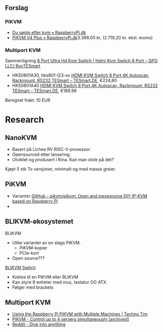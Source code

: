 
## Forslag
### PiKVM
- [Du søgte efter kvm • RaspberryPi.dk](https://raspberrypi.dk/?s=kvm&post_type=product&_gl=1*1houbcv*_up*MQ..*_ga*MTQxMjg1NDkyLjE3MjQ4NDA1MDA.*_ga_3X2SL2XXEJ*MTcyNDg0MDUwMC4xLjAuMTcyNDg0MDUwMC4wLjAuMA..)
- [PiKVM V4 Plus • RaspberryPi.dk](https://raspberrypi.dk/produkt/pikvm-v4-plus/?_gl=1*rc1emw*_up*MQ..*_ga*MTQxMjg1NDkyLjE3MjQ4NDA1MDA.*_ga_3X2SL2XXEJ*MTcyNDg0MDUwMC4xLjEuMTcyNDg0MDUxMS4wLjAuMA..)3.399,00 kr, (2.719,20 kr. eksl. moms)
### Multiport KVM
Sammenligning [8 Port Ultra Hd Kvm Switch | Hdmi Kvm Switch 8 Port                  – QPG LLC/ BuyTESmart](https://buytesmart.com/collections/8-ports)
- HKS0801A30, hks801-l23-sv [HDMI KVM Switch 8 Port 4K Autoscan, Rackmount, RS232 TESmart – TESmart.DE](https://tesmart.de/sv/products/hks801-l23-sv?variant=40841310109890), €224,80
- HKS0801A40 [HDMI KVM Switch 8 Port 4K Autoscan, Rackmount, RS232 TESmart – TESmart.DE](https://tesmart.de/sv/products/hks801-l23-sv?variant=44379112374466), €189,99

Beregnet frakt: 10 EUR


# Research
## NanoKVM
- Basert på Lichee RV RISC-V-prosessor.
- Opensourced etter lansering.
- Utviklet og produsert i Kina. Kan man stole på det?


Kjøpt 5 stk
To versjoner, minimalt og med masse greier.

## PiKVM
- Varianter [GitHub - pikvm/pikvm: Open and inexpensive DIY IP-KVM based on Raspberry Pi](https://github.com/pikvm/pikvm?tab=readme-ov-file#variants)
- 

## BLIKVM-økosystemet
BLIKVM
- Ulike varianter av en slags PiKVM.
	- PiKVM-kopier
	- PCIe-kort
- Open source???

[BLIKVM Switch](https://www.aliexpress.com/item/1005008024603865.html) 
- Kobles til en PiKVM eller BLIKVM
- Kan styre 8 enheter med mus, tastatur OG ATX.
- Følger med brackets


## Multiport KVM
- [Using the Raspberry Pi PiKVM with Multiple Machines | Techno Tim](https://technotim.live/posts/pikvm-at-scale/)
- [PiKVM - Control up to 4 servers simultaneously \[archived\]](https://blog.ktz.me/pikvm-controlling-up-to-4-servers-simultaneously/)
- [Reddit - Dive into anything](https://www.reddit.com/r/homelab/comments/1196mii/pikvm_multiple_hosts/)